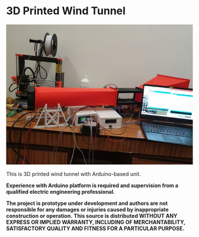 # 3D Printed Wind Tunnel
![3D Printed Wind Tunnel](https://github.com/majaczech/wind-tunnel/blob/a0c46b066048b322eb1439d55becad7b6d483969/images/wind-tunnel-use.jpg)

This is 3D printed wind tunnel with Arduino-based unit. 

**Experience with Arduino platform is required and supervision from a qualified electric engineering professional.**

**The project is prototype under development and authors are not responsible for any damages or injuries caused by inappropriate construction or operation.**
**This source is distributed WITHOUT ANY EXPRESS OR IMPLIED WARRANTY, INCLUDING OF MERCHANTABILITY, SATISFACTORY QUALITY AND FITNESS FOR A PARTICULAR PURPOSE.**
